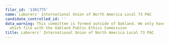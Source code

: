 ```yaml
---
filer_id: '1381775'
name: Laborers' International Union of North America Local 73 PAC
candidate_controlled_id: ''
data_warning: This committee is formed outside of Oakland. We only have data on committees
  which file with the Oakland Public Ethics Commission
title: Laborers' International Union of North America Local 73 PAC
---
```

